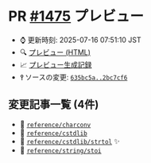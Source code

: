 # PR [\#1475](https://github.com/cpprefjp/site/pull/1475) プレビュー
- &#x231a; 更新時刻: 2025-07-16 07:51:10 JST
- &#x1f50d; [プレビュー (HTML)](https://cpprefjp.github.io/site/gen/pull/1475)
- &#x1f4c8; [プレビュー生成記録](https://github.com/cpprefjp/site/actions?query=event%3Apull_request_target+branch%3Acstdlib%2Fstrtol)
- **&#x2AEF;** ソースの変更: [`635bc5a..2bc7cf6`](https://github.com/cpprefjp/site/compare/635bc5a02c219ba0434326b9855e11daa37f6697..2bc7cf686f3246662f93f2afa5705b70b1d143b6)

## 変更記事一覧 (4件)

- &#x1f4dd; [`reference/charconv`](https://cpprefjp.github.io/site/gen/pull/1475/reference/charconv.html)
- &#x1f4dd; [`reference/cstdlib`](https://cpprefjp.github.io/site/gen/pull/1475/reference/cstdlib.html)
- &#x1f4dd; [`reference/cstdlib/strtol`](https://cpprefjp.github.io/site/gen/pull/1475/reference/cstdlib/strtol.html) &#x2728;
- &#x1f4dd; [`reference/string/stoi`](https://cpprefjp.github.io/site/gen/pull/1475/reference/string/stoi.html)
